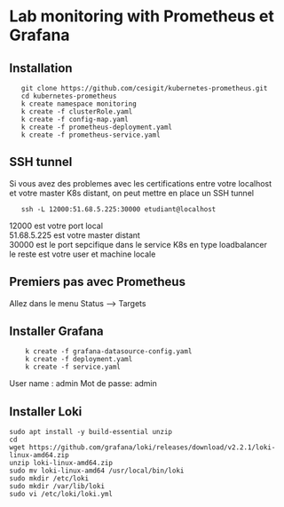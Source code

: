 # Lab monitoring with Prometheus et Grafana
## Installation 
```shell script
   git clone https://github.com/cesigit/kubernetes-prometheus.git
   cd kubernetes-prometheus
   k create namespace monitoring
   k create -f clusterRole.yaml
   k create -f config-map.yaml 
   k create -f prometheus-deployment.yaml 
   k create -f prometheus-service.yaml
```
## SSH tunnel 
Si vous avez des problemes avec les certifications entre votre localhost  
et votre master K8s distant, on peut mettre en place un SSH tunnel
```shell script
   ssh -L 12000:51.68.5.225:30000 etudiant@localhost 
```
12000 est votre port local   
51.68.5.225 est votre master distant  
30000 est le port sepcifique dans le service K8s en type loadbalancer  
le reste est votre user et machine locale  

## Premiers pas avec  Prometheus 
Allez dans le menu Status --> Targets

## Installer Grafana 
```shell script
    k create -f grafana-datasource-config.yaml 
    k create -f deployment.yaml
    k create -f service.yaml
```
User name :  admin  Mot de passe: admin

## Installer Loki
```shell
sudo apt install -y build-essential unzip
cd
wget https://github.com/grafana/loki/releases/download/v2.2.1/loki-linux-amd64.zip
unzip loki-linux-amd64.zip
sudo mv loki-linux-amd64 /usr/local/bin/loki
sudo mkdir /etc/loki
sudo mkdir /var/lib/loki
sudo vi /etc/loki/loki.yml

```